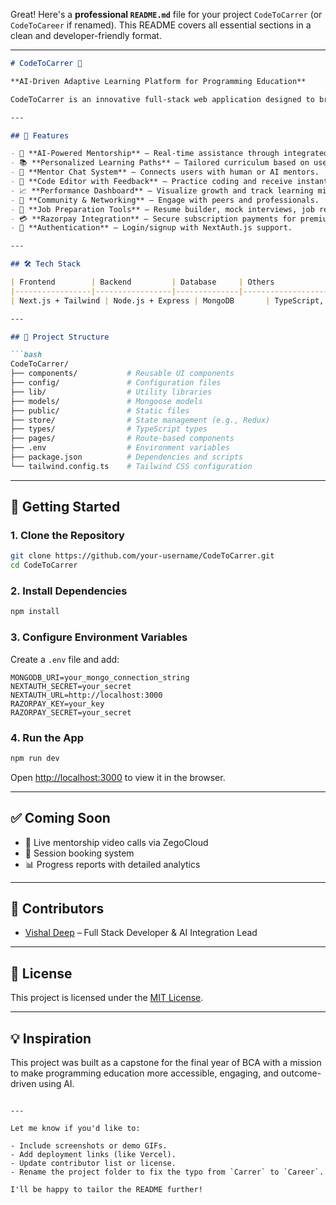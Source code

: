 Great! Here's a **professional `README.md`** file for your project `CodeToCarrer` (or `CodeToCareer` if renamed). This README covers all essential sections in a clean and developer-friendly format.

---

````markdown
# CodeToCarrer 🎯

**AI-Driven Adaptive Learning Platform for Programming Education**

CodeToCarrer is an innovative full-stack web application designed to bridge the gap between learning and career opportunities in programming. It empowers students through personalized learning paths, real-time AI mentorship, job preparation tools, and a strong community support system.

---

## 🚀 Features

- 🧠 **AI-Powered Mentorship** – Real-time assistance through integrated AI chatbot.
- 📚 **Personalized Learning Paths** – Tailored curriculum based on user progress and goals.
- 💬 **Mentor Chat System** – Connects users with human or AI mentors.
- 🧪 **Code Editor with Feedback** – Practice coding and receive instant suggestions.
- 📈 **Performance Dashboard** – Visualize growth and track learning milestones.
- 👥 **Community & Networking** – Engage with peers and professionals.
- 🎯 **Job Preparation Tools** – Resume builder, mock interviews, job recommendations.
- 💳 **Razorpay Integration** – Secure subscription payments for premium features.
- 🔐 **Authentication** – Login/signup with NextAuth.js support.

---

## 🛠️ Tech Stack

| Frontend        | Backend         | Database     | Others                      |
|-----------------|-----------------|--------------|-----------------------------|
| Next.js + Tailwind | Node.js + Express | MongoDB       | TypeScript, Razorpay, NextAuth.js |

---

## 📁 Project Structure

```bash
CodeToCarrer/
├── components/           # Reusable UI components
├── config/               # Configuration files
├── lib/                  # Utility libraries
├── models/               # Mongoose models
├── public/               # Static files
├── store/                # State management (e.g., Redux)
├── types/                # TypeScript types
├── pages/                # Route-based components
├── .env                  # Environment variables
├── package.json          # Dependencies and scripts
└── tailwind.config.ts    # Tailwind CSS configuration
````

---

## 🔧 Getting Started

### 1. Clone the Repository

```bash
git clone https://github.com/your-username/CodeToCarrer.git
cd CodeToCarrer
```

### 2. Install Dependencies

```bash
npm install
```

### 3. Configure Environment Variables

Create a `.env` file and add:

```env
MONGODB_URI=your_mongo_connection_string
NEXTAUTH_SECRET=your_secret
NEXTAUTH_URL=http://localhost:3000
RAZORPAY_KEY=your_key
RAZORPAY_SECRET=your_secret
```

### 4. Run the App

```bash
npm run dev
```

Open [http://localhost:3000](http://localhost:3000) to view it in the browser.

---

## ✅ Coming Soon

* 🎥 Live mentorship video calls via ZegoCloud
* 📅 Session booking system
* 📊 Progress reports with detailed analytics

---

## 🙌 Contributors

* [Vishal Deep](https://github.com/your-username) – Full Stack Developer & AI Integration Lead

---

## 📄 License

This project is licensed under the [MIT License](LICENSE).

---

## 💡 Inspiration

This project was built as a capstone for the final year of BCA with a mission to make programming education more accessible, engaging, and outcome-driven using AI.

```

---

Let me know if you'd like to:

- Include screenshots or demo GIFs.
- Add deployment links (like Vercel).
- Update contributor list or license.
- Rename the project folder to fix the typo from `Carrer` to `Career`.

I'll be happy to tailor the README further!
```
